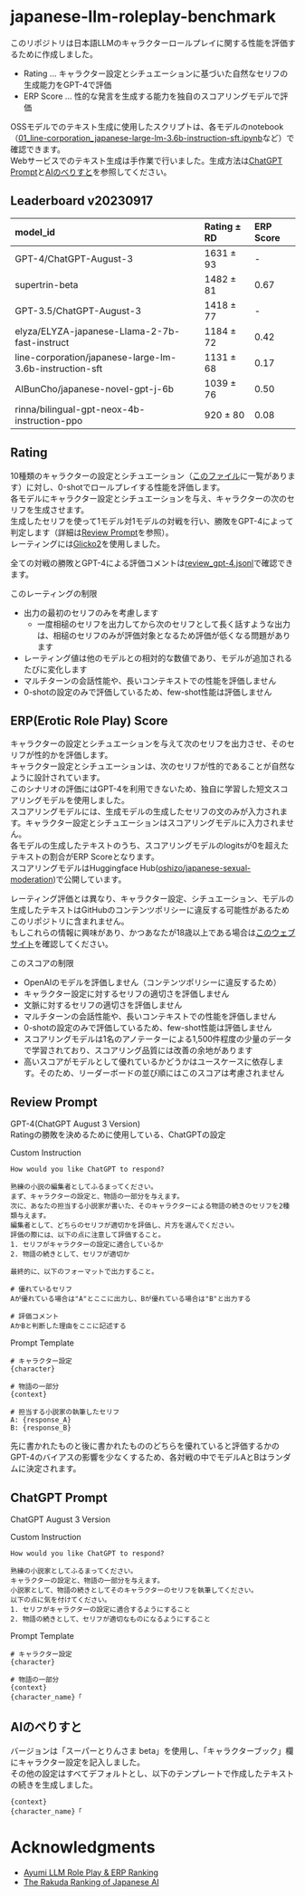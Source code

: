 # japanese-llm-roleplay-benchmark

このリポジトリは日本語LLMのキャラクターロールプレイに関する性能を評価するために作成しました。  
* Rating ... キャラクター設定とシチュエーションに基づいた自然なセリフの生成能力をGPT-4で評価
* ERP Score ... 性的な発言を生成する能力を独自のスコアリングモデルで評価

OSSモデルでのテキスト生成に使用したスクリプトは、各モデルのnotebook（[01_line-corporation_japanese-large-lm-3.6b-instruction-sft.ipynb](https://github.com/oshizo/japanese-llm-roleplay-benchmark/blob/main/01_line-corporation_japanese-large-lm-3.6b-instruction-sft.ipynb)など）で確認できます。  
Webサービスでのテキスト生成は手作業で行いました。生成方法は[ChatGPT Prompt](#chatgpt-prompt)と[AIのべりすと](#aiのべりすと)を参照してください。

## Leaderboard v20230917

| model_id                                                | Rating ± RD   | ERP Score |
|:--------------------------------------------------------|:--------------|:----------|
| GPT-4/ChatGPT-August-3                                  | 1631 ± 93     |         - |
| supertrin-beta                                          | 1482 ± 81     |      0.67 |
| GPT-3.5/ChatGPT-August-3                                | 1418 ± 77     |         - |
| elyza/ELYZA-japanese-Llama-2-7b-fast-instruct           | 1184 ± 72     |      0.42 |
| line-corporation/japanese-large-lm-3.6b-instruction-sft | 1131 ± 68     |      0.17 |
| AIBunCho/japanese-novel-gpt-j-6b                        | 1039 ± 76     |      0.50 |
| rinna/bilingual-gpt-neox-4b-instruction-ppo             |  920 ± 80     |      0.08 |

## Rating

10種類のキャラクターの設定とシチュエーション（[このファイル](https://github.com/oshizo/japanese-llm-roleplay-benchmark/blob/main/situations.jsonl)に一覧があります）に対し、0-shotでロールプレイする性能を評価します。  
各モデルにキャラクター設定とシチュエーションを与え、キャラクターの次のセリフを生成させます。  
生成したセリフを使って1モデル対1モデルの対戦を行い、勝敗をGPT-4によって判定します（詳細は[Review Prompt](#review-prompt)を参照）。  
レーティングには[Glicko2](https://github.com/deepy/glicko2/)を使用しました。  

全ての対戦の勝敗とGPT-4による評価コメントは[review_gpt-4.jsonl](https://github.com/oshizo/japanese-llm-roleplay-benchmark/blob/main/review_gpt-4.jsonl)で確認できます。

このレーティングの制限
* 出力の最初のセリフのみを考慮します
  * 一度相槌のセリフを出力してから次のセリフとして長く話すような出力は、相槌のセリフのみが評価対象となるため評価が低くなる問題があります
* レーティング値は他のモデルとの相対的な数値であり、モデルが追加されるたびに変化します
* マルチターンの会話性能や、長いコンテキストでの性能を評価しません
* 0-shotの設定のみで評価しているため、few-shot性能は評価しません


## ERP(Erotic Role Play) Score

キャラクターの設定とシチュエーションを与えて次のセリフを出力させ、そのセリフが性的かを評価します。  
キャラクター設定とシチュエーションは、次のセリフが性的であることが自然なように設計されています。  
このシナリオの評価にはGPT-4を利用できないため、独自に学習した短文スコアリングモデルを使用しました。  
スコアリングモデルには、生成モデルの生成したセリフの文のみが入力されます。キャラクター設定とシチュエーションはスコアリングモデルに入力されません。  
各モデルの生成したテキストのうち、スコアリングモデルのlogitsが0を超えたテキストの割合がERP Scoreとなります。  
スコアリングモデルはHuggingface Hub([oshizo/japanese-sexual-moderation](https://huggingface.co/oshizo/japanese-sexual-moderation))で公開しています。

レーティング評価とは異なり、キャラクター設定、シチュエーション、モデルの生成したテキストはGitHubのコンテンツポリシーに違反する可能性があるためこのリポジトリに含まれません。  
もしこれらの情報に興味があり、かつあなたが18歳以上である場合は[このウェブサイト](https://furoriented.org/)を確認してください。

このスコアの制限
* OpenAIのモデルを評価しません（コンテンツポリシーに違反するため）
* キャラクター設定に対するセリフの適切さを評価しません
* 文脈に対するセリフの適切さを評価しません
* マルチターンの会話性能や、長いコンテキストでの性能を評価しません
* 0-shotの設定のみで評価しているため、few-shot性能は評価しません
* スコアリングモデルは1名のアノテーターによる1,500件程度の少量のデータで学習されており、スコアリング品質には改善の余地があります
* 高いスコアがモデルとして優れているかどうかはユースケースに依存します。そのため、リーダーボードの並び順にはこのスコアは考慮されません

## Review Prompt

GPT-4(ChatGPT August 3 Version)  
Ratingの勝敗を決めるために使用している、ChatGPTの設定

Custom Instruction
```
How would you like ChatGPT to respond?

熟練の小説の編集者としてふるまってください。
まず、キャラクターの設定と、物語の一部分を与えます。
次に、あなたの担当する小説家が書いた、そのキャラクターによる物語の続きのセリフを2種類与えます。
編集者として、どちらのセリフが適切かを評価し、片方を選んでください。
評価の際には、以下の点に注意して評価すること。
1. セリフがキャラクターの設定に適合しているか
2. 物語の続きとして、セリフが適切か

最終的に、以下のフォーマットで出力すること。

# 優れているセリフ
Aが優れている場合は"A"とここに出力し、Bが優れている場合は"B"と出力する

# 評価コメント
AかBと判断した理由をここに記述する
```

Prompt Template
```
# キャラクター設定
{character}

# 物語の一部分
{context}

# 担当する小説家の執筆したセリフ
A: {response_A}
B: {response_B}
```

先に書かれたものと後に書かれたもののどちらを優れていると評価するかのGPT-4のバイアスの影響を少なくするため、各対戦の中でモデルAとBはランダムに決定されます。

## ChatGPT Prompt

ChatGPT August 3 Version

Custom Instruction
```
How would you like ChatGPT to respond?

熟練の小説家としてふるまってください。
キャラクターの設定と、物語の一部分を与えます。
小説家として、物語の続きとしてそのキャラクターのセリフを執筆してください。
以下の点に気を付けてください。
1. セリフがキャラクターの設定に適合するようにすること
2. 物語の続きとして、セリフが適切なものになるようにすること
```

Prompt Template
```
# キャラクター設定
{character}

# 物語の一部分
{context}
{character_name}「
```

## AIのべりすと

バージョンは「スーパーとりんさま beta」を使用し、「キャラクターブック」欄にキャラクター設定を記入しました。  
その他の設定はすべてデフォルトとし、以下のテンプレートで作成したテキストの続きを生成しました。

```
{context}
{character_name}「
```


# Acknowledgments

* [Ayumi LLM Role Play & ERP Ranking](https://rentry.co/ayumi_erp_rating)
* [The Rakuda Ranking of Japanese AI](https://yuzuai.jp/benchmark)

